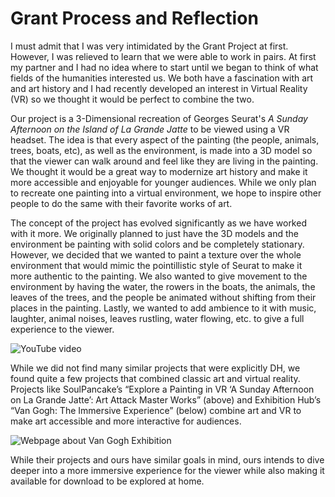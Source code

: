 # Grant Process and Reflection

I must admit that I was very intimidated by the Grant Project at first. However, I was relieved to learn that we were able to work in pairs. At first my partner and I had no idea where to start until we began to think of what fields of the humanities interested us. We both have a fascination with art and art history and I had recently developed an interest in Virtual Reality (VR) so we thought it would be perfect to combine the two. 

Our project is a 3-Dimensional recreation of Georges Seurat's _A Sunday Afternoon on the Island of La Grande Jatte_ to be viewed using a VR headset. The idea is that every aspect of the painting (the people, animals, trees, boats, etc), as well as the environment, is made into a 3D model so that the viewer can walk around and feel like they are living in the painting.  We thought it would be a great way to modernize art history and make it more accessible and enjoyable for younger audiences. While we only plan to recreate one painting into a virtual environment, we hope to inspire other people to do the same with their favorite works of art. 

The concept of the project has evolved significantly as we have worked with it more. We originally planned to just have the 3D models and the environment be painting with solid colors and be completely stationary. However, we decided that we wanted to paint a texture over the whole environment that would mimic the pointillistic style of Seurat to make it more authentic to the painting. We also wanted to give movement to the environment by having the water, the rowers in the boats, the animals, the leaves of the trees, and the people be animated without shifting from their places in the painting. Lastly, we wanted to add ambience to it with music, laughter, animal noises, leaves rustling, water flowing, etc. to give a full experience to the viewer. 

![YouTube video](https://zXtrada.github.io/Zachary-Estrada/images/georgesseurat.png)

While we did not find many similar projects that were explicitly DH, we found quite a few projects that combined classic art and virtual reality. Projects like SoulPancake’s “Explore a Painting in VR ‘A Sunday Afternoon on La Grande Jatte’: Art Attack Master Works” (above) and Exhibition Hub’s “Van Gogh: The Immersive Experience” (below) combine art and VR to make art accessible and more interactive for audiences.

![Webpage about Van Gogh Exhibition](https://zXtrada.github.io/Zachary-Estrada/images/vangogh.png)

While their projects and ours have similar goals in mind, ours intends to dive deeper into a more immersive experience for the viewer while also making it available for download to be explored at home.
